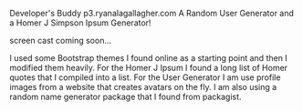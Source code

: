 Developer's Buddy
p3.ryanalagallagher.com
A Random User Generator and a Homer J Simpson Ipsum Generator!

screen cast coming soon...

I used some Bootstrap themes I found online as a starting point and then I modified them heavily.
For the Homer J Ipsum I found a long list of Homer quotes that I compiled into a list.
For the User Generator I am use profile images from a website that creates avatars on the fly.
I am also using a random name generator package that I found from packagist.

